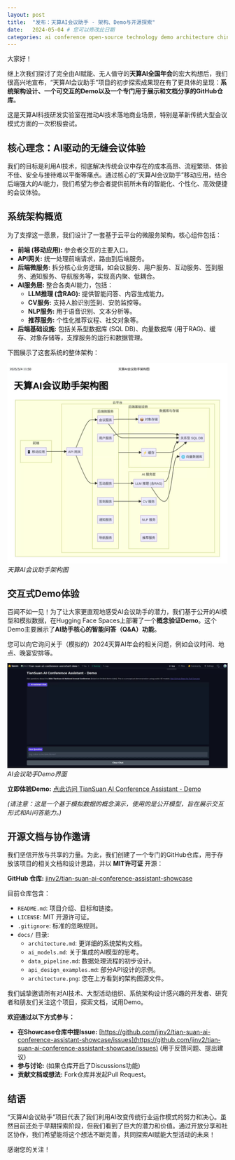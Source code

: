 ```yaml
---
layout: post
title:  "发布：天算AI会议助手 - 架构、Demo与开源探索"
date:   2024-05-04 # 您可以修改此日期
categories: ai conference open-source technology demo architecture chinese # 添加了 'chinese' 类别
---
```


大家好！

继上次我们探讨了完全由AI赋能、无人值守的**天算AI全国年会**的宏大构想后，我们很高兴地宣布，“天算AI会议助手”项目的初步探索成果现在有了更具体的呈现：**系统架构设计、一个可交互的Demo以及一个专门用于展示和文档分享的GitHub仓库**。

这是天算AI科技研发实验室在推动AI技术落地商业场景，特别是革新传统大型会议模式方面的一次积极尝试。

## 核心理念：AI驱动的无缝会议体验

我们的目标是利用AI技术，彻底解决传统会议中存在的成本高昂、流程繁琐、体验不佳、安全与接待难以平衡等痛点。通过核心的“天算AI会议助手”移动应用，结合后端强大的AI能力，我们希望为参会者提供前所未有的智能化、个性化、高效便捷的会议体验。

## 系统架构概览

为了支撑这一愿景，我们设计了一套基于云平台的微服务架构。核心组件包括：

*   **前端 (移动应用):** 参会者交互的主要入口。
*   **API网关:** 统一处理前端请求，路由到后端服务。
*   **后端微服务:** 拆分核心业务逻辑，如会议服务、用户服务、互动服务、签到服务、通知服务、导航服务等，实现高内聚、低耦合。
*   **AI服务层:** 整合各类AI能力，包括：
    *   **LLM推理 (含RAG):** 提供智能问答、内容生成能力。
    *   **CV服务:** 支持人脸识别签到、安防监控等。
    *   **NLP服务:** 用于语音识别、文本分析等。
    *   **推荐服务:** 个性化推荐议程、社交对象等。
*   **后端基础设施:** 包括关系型数据库 (SQL DB)、向量数据库 (用于RAG)、缓存、对象存储等，支撑服务的运行和数据管理。

下图展示了这套系统的整体架构：

![天算AI会议助手架构图](/assets/images/architecture.png)
*天算AI会议助手架构图*

## 交互式Demo体验

百闻不如一见！为了让大家更直观地感受AI会议助手的潜力，我们基于公开的AI模型和模拟数据，在Hugging Face Spaces上部署了一个**概念验证Demo**。这个Demo主要展示了**AI助手核心的智能问答（Q&A）功能**。

您可以向它询问关于（模拟的）2024天算AI年会的相关问题，例如会议时间、地点、晚宴安排等。

![Hugging Face Demo截图](/assets/images/hf_demo_screenshot.png)
*AI会议助手Demo界面*

**立即体验Demo:**
[点此访问 TianSuan AI Conference Assistant - Demo](https://huggingface.co/spaces/jinv2/tian-suan-ai-conference-assistant-demo)

*(请注意：这是一个基于模拟数据的概念演示，使用的是公开模型，旨在展示交互形式和AI问答能力。)*

## 开源文档与协作邀请

我们坚信开放与共享的力量。为此，我们创建了一个专门的GitHub仓库，用于存放该项目的相关文档和设计思路，并以 **MIT许可证** 开源：

**GitHub 仓库:** [jinv2/tian-suan-ai-conference-assistant-showcase](https://github.com/jinv2/tian-suan-ai-conference-assistant-showcase)

目前仓库包含：

*   `README.md`: 项目介绍、目标和链接。
*   `LICENSE`: MIT 开源许可证。
*   `.gitignore`: 标准的忽略规则。
*   `docs/` 目录:
    *   `architecture.md`: 更详细的系统架构文档。
    *   `ai_models.md`: 关于集成的AI模型的思考。
    *   `data_pipeline.md`: 数据处理流程的初步设计。
    *   `api_design_examples.md`: 部分API设计的示例。
    *   `architecture.png`: 您在上方看到的架构图源文件。

我们诚挚邀请所有对AI技术、大型活动组织、系统架构设计感兴趣的开发者、研究者和朋友们关注这个项目，探索文档，试用Demo。

**欢迎通过以下方式参与：**

*   **在Showcase仓库中提Issue:** [https://github.com/jinv2/tian-suan-ai-conference-assistant-showcase/issues](https://github.com/jinv2/tian-suan-ai-conference-assistant-showcase/issues) (用于反馈问题、提出建议)
*   **参与讨论:** (如果仓库开启了Discussions功能)
*   **贡献文档或想法:** Fork仓库并发起Pull Request。

## 结语

“天算AI会议助手”项目代表了我们利用AI改变传统行业运作模式的努力和决心。虽然目前还处于早期探索阶段，但我们看到了巨大的潜力和价值。通过开放分享和社区协作，我们希望能将这个想法不断完善，共同探索AI赋能大型活动的未来！

感谢您的关注！
